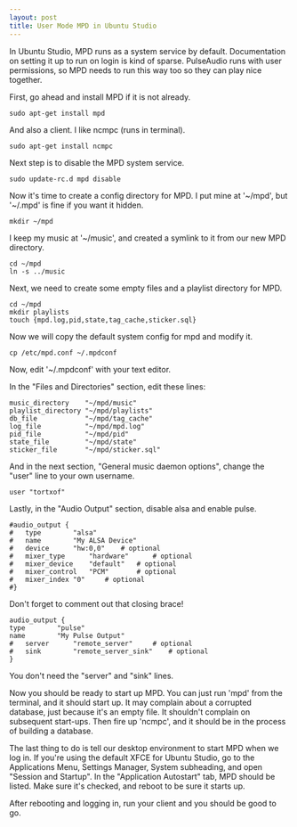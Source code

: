 ```yaml
---
layout: post
title: User Mode MPD in Ubuntu Studio
---
```

In Ubuntu Studio, MPD runs as a system service by default.
Documentation on setting it up to run on login is kind of sparse.
PulseAudio runs with user permissions, so MPD needs to run this way too so they can play nice together.

First, go ahead and install MPD if it is not already.

`sudo apt-get install mpd`

And also a client. I like ncmpc (runs in terminal).

`sudo apt-get install ncmpc`

Next step is to disable the MPD system service.

`sudo update-rc.d mpd disable`

Now it's time to create a config directory for MPD. I put mine at '~/mpd', but '~/.mpd' is fine if you want it hidden.

`mkdir ~/mpd`

I keep my music at '~/music', and created a symlink to it from our new MPD directory.

    cd ~/mpd
    ln -s ../music

Next, we need to create some empty files and a playlist directory for MPD.

    cd ~/mpd
    mkdir playlists
    touch {mpd.log,pid,state,tag_cache,sticker.sql}

Now we will copy the default system config for mpd and modify it.

`cp /etc/mpd.conf ~/.mpdconf`

Now, edit '~/.mpdconf' with your text editor.

In the "Files and Directories" section, edit these lines:

    music_directory    "~/mpd/music"
    playlist_directory "~/mpd/playlists"
    db_file            "~/mpd/tag_cache"
    log_file           "~/mpd/mpd.log"
    pid_file           "~/mpd/pid"
    state_file         "~/mpd/state"
    sticker_file       "~/mpd/sticker.sql"

And in the next section, "General music daemon options", change the "user" line to your own username.

`user "tortxof"`

Lastly, in the "Audio Output" section, disable alsa and enable pulse.

    #audio_output {
    #	type		"alsa"
    #	name		"My ALSA Device"
    #	device		"hw:0,0"	# optional
    #	mixer_type      "hardware"      # optional
    #	mixer_device	"default"	# optional
    #	mixer_control	"PCM"		# optional
    #	mixer_index	"0"		# optional
    #}

Don't forget to comment out that closing brace!

    audio_output {
    type		"pulse"
    name		"My Pulse Output"
    #	server		"remote_server"		# optional
    #	sink		"remote_server_sink"	# optional
    }

You don't need the "server" and "sink" lines.

Now you should be ready to start up MPD.
You can just run 'mpd' from the terminal, and it should start up.
It may complain about a corrupted database, just because it's an empty file.
It shouldn't complain on subsequent start-ups.
Then fire up 'ncmpc', and it should be in the process of building a database.

The last thing to do is tell our desktop environment to start MPD when we log in.
If you're using the default XFCE for Ubuntu Studio, go to the Applications Menu,
Settings Manager, System subheading, and open "Session and Startup".
In the "Application Autostart" tab, MPD should be listed.
Make sure it's checked, and reboot to be sure it starts up.

After rebooting and logging in, run your client and you should be good to go.
